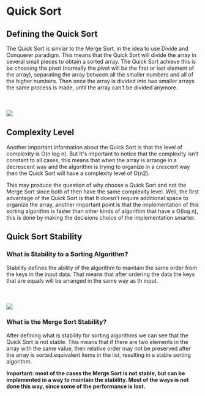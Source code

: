 # Quick Sort

## Defining the Quick Sort

The Quick Sort is similar to the Merge Sort, in the idea to use Divide and Conquerer paradigm. This means that the Quick Sort will divide the array in several small pieces to obtain a sorted array. The Quick Sort achieve this is be choosing the pivot (normally the pivot will be the first or last element of the array), separating the array between all the smaller numbers and all of the higher numbers. Then once the array is divided into two smaller arrays the same process is made, until the array can't be divided anymore.
\
\
\
\
[<img src="https://upload.wikimedia.org/wikipedia/commons/6/6a/Sorting_quicksort_anim.gif">](https://upload.wikimedia.org/wikipedia/commons/6/6a/Sorting_quicksort_anim.gif)


## Complexity Level

Another important information about the Quick Sort is that the level of complexity is O(n log n). But It's important to notice that the complexity isn't constant to all cases, this means that when the array is arrange in a decrescent way and the algorithm is trying to organize in a crescent way then the Quick Sort will have a complexity level of  O(n2). 

This may produce the question of why choose a Quick Sort and not the Merge Sort since both of then have the same complexity level. Well, the first advantage of the Quick Sort is that It doesn't require additional space to organize the array, another important point is that the implementation of this sorting algorithm is faster than other kinds of algorithm that have a O(log n), this is done by making the decisions choice of the implementation smarter.

## Quick Sort Stability

### What is Stability to a Sorting Algorithm?

Stability defines the ability of the algorithm to maintain the same order from the keys in the input data. That means that after ordering the data the keys that are equals will be arranged in the same way as th input.
\
\
\
\
[<img src="https://media.geeksforgeeks.org/wp-content/uploads/20220825145858/del.png">](https://www.geeksforgeeks.org/stable-and-unstable-sorting-algorithms/)


### What is the Merge Sort Stability?

After defining what is stability for sorting algorithms we can see that the Quick Sort is not stable.  This means that if there are two elements in the array with the same value, their relative order may not be preserved after the array is sorted.equivalent items in the list, resulting in a stable sorting algorithm.

**Important: most of the cases the Merge Sort is not stable, but can be implemented in a way to maintain the stability. Most of the ways is not done this way, since some of the performance is lost.**

